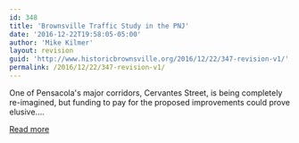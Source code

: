 ```yaml
---
id: 348
title: 'Brownsville Traffic Study in the PNJ'
date: '2016-12-22T19:58:05-05:00'
author: 'Mike Kilmer'
layout: revision
guid: 'http://www.historicbrownsville.org/2016/12/22/347-revision-v1/'
permalink: /2016/12/22/347-revision-v1/
---
```


One of Pensacola's major corridors, Cervantes Street, is being completely re-imagined, but funding to pay for the proposed improvements could prove elusive....


<a href="http://www.pnj.com/story/news/2016/12/21/street-plans-could-change-brownsville-east-hill/95699108/">Read more</a>